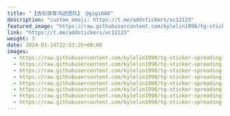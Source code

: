 ```yaml
---
title: "【杏彩体育鸿途团队】 @gigi688"
description: "custom_emoji: https://t.me/addstickers/xc12123"
featured_image: "https://raw.githubusercontent.com/kylelin1998/tg-sticker-spreading-worldwide-images/main/img/4352b7b2-0628-4da5-8ea8-3777df9f73da.jpg"
link: "https://t.me/addstickers/xc12123"
weight: 3
date: 2024-01-14T22:53:25+08:00
images:
  - https://raw.githubusercontent.com/kylelin1998/tg-sticker-spreading-worldwide-images/main/img/4352b7b2-0628-4da5-8ea8-3777df9f73da.jpg
  - https://raw.githubusercontent.com/kylelin1998/tg-sticker-spreading-worldwide-images/main/img/3231d963-50e3-4a72-ab38-9067835cf10c.jpg
  - https://raw.githubusercontent.com/kylelin1998/tg-sticker-spreading-worldwide-images/main/img/d733fcda-1cdf-4fb1-a668-386548ae55c9.jpg
  - https://raw.githubusercontent.com/kylelin1998/tg-sticker-spreading-worldwide-images/main/img/dae004b8-928b-42d6-8266-68bfc5536190.jpg
  - https://raw.githubusercontent.com/kylelin1998/tg-sticker-spreading-worldwide-images/main/img/6d8e8149-2631-4fd2-933b-3e22f4fa2bb7.jpg
  - https://raw.githubusercontent.com/kylelin1998/tg-sticker-spreading-worldwide-images/main/img/e40fbd75-cfb6-4073-ab65-75299a4eb2cb.jpg
  - https://raw.githubusercontent.com/kylelin1998/tg-sticker-spreading-worldwide-images/main/img/089278c4-0dea-424e-b835-1b3a0b736685.jpg
  - https://raw.githubusercontent.com/kylelin1998/tg-sticker-spreading-worldwide-images/main/img/2a87b872-5483-46bd-8aca-50d466ab3a47.jpg
---
```

